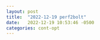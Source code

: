 ```yaml
---
layout: post
title:  "2022-12-19 perf2bolt"
date:   2022-12-19 10:53:46 -0500
categories: cont-opt 
---
```



